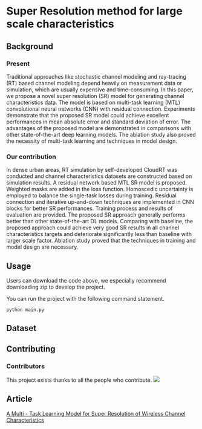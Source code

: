 # Super Resolution method for large scale characteristics
## Background
### Present
Traditional approaches like stochastic channel modeling and ray-tracing (RT) based channel modeling depend heavily on measurement data or simulation, 
which are usually expensive and time-consuming. In this paper, we propose a novel super resolution (SR) model for generating channel characteristics data.
The model is based on multi-task learning (MTL) convolutional neural networks (CNN) with residual connection. Experiments demonstrate that the proposed 
SR model could achieve excellent performances in mean absolute error and standard deviation of error. 
The advantages of the proposed model are demonstrated in comparisons with other state-of-the-art deep learning models. 
The ablation study also proved the necessity of multi-task learning and techniques in model design.
### Our contribution
In dense urban areas, RT simulation by self-developed CloudRT was conducted and channel characteristics datasets are constructed based on simulation results.
A residual network based MTL SR model is proposed. Weighted masks are added in the loss function. Homoscedic uncertainty is employed to balance the single-task losses during training. 
Residual connection and iterative up-and-down techniques are implemented in CNN blocks for better SR performances.
Training process and results of evaluation are provided. The proposed SR approach generally performs better than other state-of-the-art DL models. 
Comparing with baseline, the proposed approach could achieve very good SR results in all channel characteristics targets and deteriorate significantly less 
than baseline with larger scale factor. Ablation study proved that the techniques in training and model design are necessary.

## 

## Usage
Users can download the code above, we especially recommend downloading zip to develop the project.

You can run the project with the following command statement.

```
python main.py
```

## Dataset


## Contributing
### Contributors
This project exists thanks to all the people who contribute.
![](./Image/contri.png)
## Article
[A Multi - Task Learning Model for Super Resolution of Wireless Channel Characteristics](https://ieeexplore.ieee.org/abstract/document/10001700)
